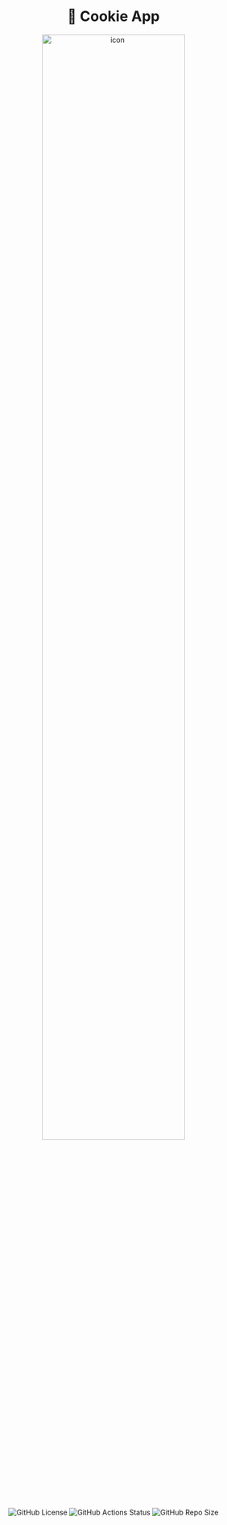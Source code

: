 <div align="center">
  <h1>🍪 Cookie App</h1>
  <img alt="icon" src="https://raw.githubusercontent.com/sebastianjnuwu/app/refs/heads/android/www/res/logo.png" width="75%" />
  <div align="center">
    <img alt="GitHub License" src="https://img.shields.io/github/license/sebastianjnuwu/app?style=for-the-badge&logo=apache&logoColor=fee7bd&color=fee7bd">
    <img alt="GitHub Actions Status" src="https://img.shields.io/github/actions/workflow/status/sebastianjnuwu/app/build.yml?branch=android&style=for-the-badge&logo=github-actions&logoColor=fee7bd&color=fee7bd"> 
    <img alt="GitHub Repo Size" src="https://img.shields.io/github/repo-size/sebastianjnuwu/app?style=for-the-badge&logo=databricks&logoColor=fee7bd&color=fee7bd">
  </div>
</div>
